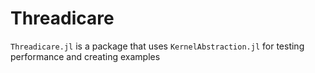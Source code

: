 # Threadicare

`Threadicare.jl` is a package that uses `KernelAbstraction.jl` for testing performance and creating examples
